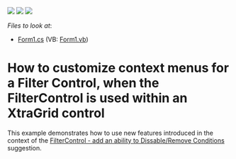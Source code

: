 <!-- default badges list -->
![](https://img.shields.io/endpoint?url=https://codecentral.devexpress.com/api/v1/VersionRange/128620377/14.1.3%2B)
[![](https://img.shields.io/badge/Open_in_DevExpress_Support_Center-FF7200?style=flat-square&logo=DevExpress&logoColor=white)](https://supportcenter.devexpress.com/ticket/details/E1492)
[![](https://img.shields.io/badge/📖_How_to_use_DevExpress_Examples-e9f6fc?style=flat-square)](https://docs.devexpress.com/GeneralInformation/403183)
<!-- default badges end -->
<!-- default file list -->
*Files to look at*:

* [Form1.cs](./CS/Q101293/Form1.cs) (VB: [Form1.vb](./VB/Q101293/Form1.vb))
<!-- default file list end -->
# How to customize context menus for a Filter Control, when the FilterControl is used within an XtraGrid control


<p>This example demonstrates how to use new features introduced in the context of the <a href="https://www.devexpress.com/Support/Center/p/Q101293">FilterControl - add an ability to Dissable/Remove Conditions </a> suggestion.</p>

<br/>


